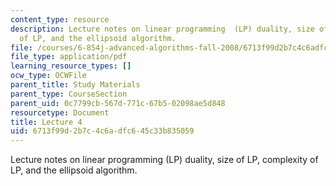 ```yaml
---
content_type: resource
description: Lecture notes on linear programming  (LP) duality, size of LP, complexity
  of LP, and the ellipsoid algorithm.
file: /courses/6-854j-advanced-algorithms-fall-2008/6713f99d2b7c4c6adfc645c33b835059_lect9_24.pdf
file_type: application/pdf
learning_resource_types: []
ocw_type: OCWFile
parent_title: Study Materials
parent_type: CourseSection
parent_uid: 0c7799cb-567d-771c-67b5-02098ae5d848
resourcetype: Document
title: Lecture 4
uid: 6713f99d-2b7c-4c6a-dfc6-45c33b835059
---
```

Lecture notes on linear programming  (LP) duality, size of LP, complexity of LP, and the ellipsoid algorithm.

